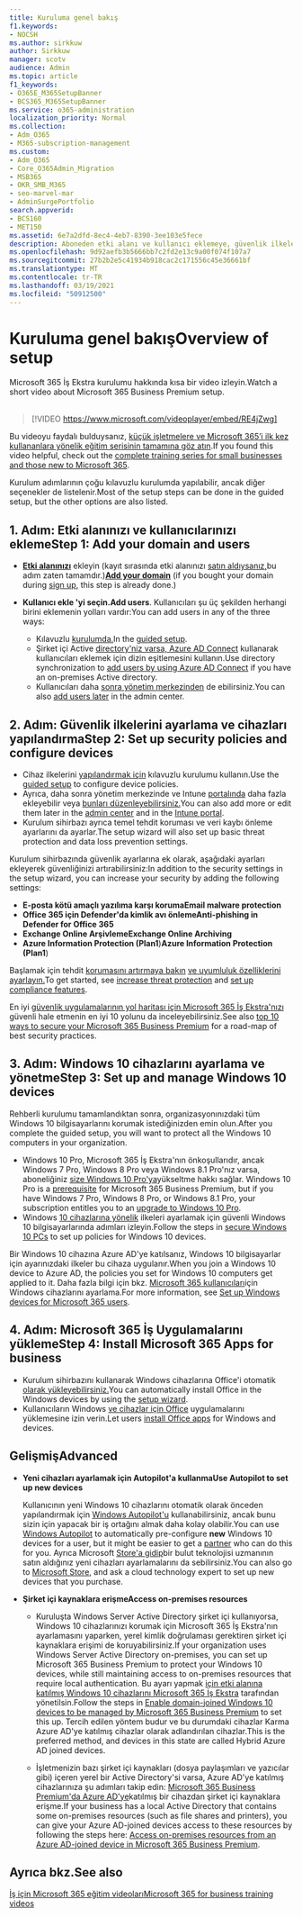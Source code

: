 ```yaml
---
title: Kuruluma genel bakış
f1.keywords:
- NOCSH
ms.author: sirkkuw
author: Sirkkuw
manager: scotv
audience: Admin
ms.topic: article
f1_keywords:
- O365E_M365SetupBanner
- BCS365_M365SetupBanner
ms.service: o365-administration
localization_priority: Normal
ms.collection:
- Adm_O365
- M365-subscription-management
ms.custom:
- Adm_O365
- Core_O365Admin_Migration
- MSB365
- OKR_SMB_M365
- seo-marvel-mar
- AdminSurgePortfolio
search.appverid:
- BCS160
- MET150
ms.assetid: 6e7a2dfd-8ec4-4eb7-8390-3ee103e5fece
description: Aboneden etki alanı ve kullanıcı eklemeye, güvenlik ilkelerini ayarlamaya ve daha birçok işlemi yapmak için Microsoft 365 İş Ekstra'ya yönelik kurulum adımlarını öğrenin.
ms.openlocfilehash: 9d92aefb3b5666bb7c2fd2e13c9a00f074f107a7
ms.sourcegitcommit: 27b2b2e5c41934b918cac2c171556c45e36661bf
ms.translationtype: MT
ms.contentlocale: tr-TR
ms.lasthandoff: 03/19/2021
ms.locfileid: "50912500"
---
```

# <a name="overview-of-setup"></a><span data-ttu-id="65bd6-103">Kuruluma genel bakış</span><span class="sxs-lookup"><span data-stu-id="65bd6-103">Overview of setup</span></span>

<span data-ttu-id="65bd6-104">Microsoft 365 İş Ekstra kurulumu hakkında kısa bir video izleyin.</span><span class="sxs-lookup"><span data-stu-id="65bd6-104">Watch a short video about Microsoft 365 Business Premium setup.</span></span><br><br>

> [!VIDEO https://www.microsoft.com/videoplayer/embed/RE4jZwg] 

<span data-ttu-id="65bd6-105">Bu videoyu faydalı bulduysanız, [küçük işletmelere ve Microsoft 365’i ilk kez kullananlara yönelik eğitim serisinin tamamına göz atın](https://support.microsoft.com/office/6ab4bbcd-79cf-4000-a0bd-d42ce4d12816).</span><span class="sxs-lookup"><span data-stu-id="65bd6-105">If you found this video helpful, check out the [complete training series for small businesses and those new to Microsoft 365](https://support.microsoft.com/office/6ab4bbcd-79cf-4000-a0bd-d42ce4d12816).</span></span>

<span data-ttu-id="65bd6-106">Kurulum adımlarının çoğu kılavuzlu kurulumda yapılabilir, ancak diğer seçenekler de listelenir.</span><span class="sxs-lookup"><span data-stu-id="65bd6-106">Most of the setup steps can be done in the guided setup, but the other options are also listed.</span></span>

## <a name="step-1-add-your-domain-and-users"></a><span data-ttu-id="65bd6-107">1. Adım: Etki alanınızı ve kullanıcılarınızı ekleme</span><span class="sxs-lookup"><span data-stu-id="65bd6-107">Step 1: Add your domain and users</span></span>

   - <span data-ttu-id="65bd6-108">**[Etki alanınızı](set-up.md#add-your-domain-to-personalize-sign-in)** ekleyin (kayıt sırasında etki alanınızı [satın aldıysanız,](sign-up.md)bu adım zaten tamamdır.)</span><span class="sxs-lookup"><span data-stu-id="65bd6-108">**[Add your domain](set-up.md#add-your-domain-to-personalize-sign-in)** (if you bought your domain during [sign up](sign-up.md), this step is already done.)</span></span>

   - <span data-ttu-id="65bd6-109">**Kullanıcı ekle 'yi seçin.**</span><span class="sxs-lookup"><span data-stu-id="65bd6-109">**Add users**.</span></span> <span data-ttu-id="65bd6-110">Kullanıcıları şu üç şekilden herhangi birini eklemenin yolları vardır:</span><span class="sxs-lookup"><span data-stu-id="65bd6-110">You can add users in any of the three ways:</span></span>
        - <span data-ttu-id="65bd6-111">Kılavuzlu [kurulumda.](set-up.md#add-users-in-the-wizard)</span><span class="sxs-lookup"><span data-stu-id="65bd6-111">In the [guided setup](set-up.md#add-users-in-the-wizard).</span></span>
        - <span data-ttu-id="65bd6-112">Şirket içi Active [directory'niz varsa, Azure AD Connect](../enterprise/set-up-directory-synchronization.md) kullanarak kullanıcıları eklemek için dizin eşitlemesini kullanın.</span><span class="sxs-lookup"><span data-stu-id="65bd6-112">Use directory synchronization to [add users by using Azure AD Connect](../enterprise/set-up-directory-synchronization.md) if you have an on-premises Active directory.</span></span>
        - <span data-ttu-id="65bd6-113">Kullanıcıları daha [sonra yönetim merkezinden](../admin/add-users/add-users.md) de ebilirsiniz.</span><span class="sxs-lookup"><span data-stu-id="65bd6-113">You can also [add users later](../admin/add-users/add-users.md) in the admin center.</span></span>
## <a name="step-2-set-up-security-policies-and-configure-devices"></a><span data-ttu-id="65bd6-114">2. Adım: Güvenlik ilkelerini ayarlama ve cihazları yapılandırma</span><span class="sxs-lookup"><span data-stu-id="65bd6-114">Step 2: Set up security policies and configure devices</span></span> 

  - <span data-ttu-id="65bd6-115">Cihaz ilkelerini [yapılandırmak için](set-up.md#protect-your-organization) kılavuzlu kurulumu kullanın.</span><span class="sxs-lookup"><span data-stu-id="65bd6-115">Use the [guided setup](set-up.md#protect-your-organization) to configure device policies.</span></span> 
  - <span data-ttu-id="65bd6-116">Ayrıca, daha sonra yönetim merkezinde ve Intune [portalında](view-policies-and-devices.md) daha fazla ekleyebilir veya [bunları düzenleyebilirsiniz.](/intune/tutorial-walkthrough-intune-portal)</span><span class="sxs-lookup"><span data-stu-id="65bd6-116">You can also add more or edit them later in the [admin center](view-policies-and-devices.md) and in the [Intune portal](/intune/tutorial-walkthrough-intune-portal).</span></span>
  - <span data-ttu-id="65bd6-117">Kurulum sihirbazı ayrıca temel tehdit koruması ve veri kaybı önleme ayarlarını da ayarlar.</span><span class="sxs-lookup"><span data-stu-id="65bd6-117">The setup wizard will also set up basic threat protection and data loss prevention settings.</span></span>
  
  <span data-ttu-id="65bd6-118">Kurulum sihirbazında güvenlik ayarlarına ek olarak, aşağıdaki ayarları ekleyerek güvenliğinizi artırabilirsiniz:</span><span class="sxs-lookup"><span data-stu-id="65bd6-118">In addition to the security settings in the setup wizard, you can increase your security by adding the following settings:</span></span>

- <span data-ttu-id="65bd6-119">**E-posta kötü amaçlı yazılıma karşı koruma**</span><span class="sxs-lookup"><span data-stu-id="65bd6-119">**Email malware protection**</span></span>
- <span data-ttu-id="65bd6-120">**Office 365 için Defender'da kimlik avı önleme**</span><span class="sxs-lookup"><span data-stu-id="65bd6-120">**Anti-phishing in Defender for Office 365**</span></span>
- <span data-ttu-id="65bd6-121">**Exchange Online Arşivleme**</span><span class="sxs-lookup"><span data-stu-id="65bd6-121">**Exchange Online Archiving**</span></span>
- <span data-ttu-id="65bd6-122">**Azure Information Protection (Plan1**)</span><span class="sxs-lookup"><span data-stu-id="65bd6-122">**Azure Information Protection (Plan1**)</span></span>

<span data-ttu-id="65bd6-123">Başlamak için tehdit [korumasını artırmaya bakın](increase-threat-protection.md) [ve uyumluluk özelliklerini ayarlayın.](set-up-compliance.md)</span><span class="sxs-lookup"><span data-stu-id="65bd6-123">To get started, see [increase threat protection](increase-threat-protection.md) and [set up compliance features](set-up-compliance.md).</span></span>

<span data-ttu-id="65bd6-124">En iyi [güvenlik uygulamalarının yol haritası için Microsoft 365 İş Ekstra'nızı](/office365/admin/security-and-compliance/secure-your-business-data) güvenli hale etmenin en iyi 10 yolunu da inceleyebilirsiniz.</span><span class="sxs-lookup"><span data-stu-id="65bd6-124">See also [top 10 ways to secure your Microsoft 365 Business Premium](/office365/admin/security-and-compliance/secure-your-business-data) for a road-map of best security practices.</span></span>

## <a name="step-3-set-up-and-manage-windows-10-devices"></a><span data-ttu-id="65bd6-125">3. Adım: Windows 10 cihazlarını ayarlama ve yönetme</span><span class="sxs-lookup"><span data-stu-id="65bd6-125">Step 3: Set up and manage Windows 10 devices</span></span>

<span data-ttu-id="65bd6-126">Rehberli kurulumu tamamlandıktan sonra, organizasyonınızdaki tüm Windows 10 bilgisayarlarını korumak istediğinizden emin olun.</span><span class="sxs-lookup"><span data-stu-id="65bd6-126">After you complete the guided setup, you will want to protect all the Windows 10 computers in your organization.</span></span>
  
- <span data-ttu-id="65bd6-127">Windows 10 Pro, Microsoft 365 İş Ekstra'nın önkoşullarıdır, ancak Windows 7 Pro, Windows 8 Pro veya Windows 8.1 Pro'nız varsa, aboneliğiniz [size Windows 10 Pro'ya](./upgrade-to-windows-pro-creators-update.md)yükseltme hakkı sağlar. [](pre-requisites-for-data-protection.md)</span><span class="sxs-lookup"><span data-stu-id="65bd6-127">Windows 10 Pro is a [prerequisite](pre-requisites-for-data-protection.md) for Microsoft 365 Business Premium, but if you have Windows 7 Pro, Windows 8 Pro, or Windows 8.1 Pro, your subscription entitles you to an [upgrade to  Windows 10 Pro](./upgrade-to-windows-pro-creators-update.md).</span></span>
- <span data-ttu-id="65bd6-128">Windows [10 cihazlarına yönelik](secure-win-10-pcs.md) ilkeleri ayarlamak için güvenli Windows 10 bilgisayarlarında adımları izleyin.</span><span class="sxs-lookup"><span data-stu-id="65bd6-128">Follow the steps in [secure Windows 10 PCs](secure-win-10-pcs.md) to set up policies for Windows 10 devices.</span></span>

<span data-ttu-id="65bd6-129">Bir Windows 10 cihazına Azure AD'ye katılsanız, Windows 10 bilgisayarlar için ayarınızdaki ilkeler bu cihaza uygulanır.</span><span class="sxs-lookup"><span data-stu-id="65bd6-129">When you join a Windows 10 device to Azure AD, the policies you set for Windows 10 computers get applied to it.</span></span> <span data-ttu-id="65bd6-130">Daha fazla bilgi için bkz. [Microsoft 365 kullanıcıları](set-up-windows-devices.md)için Windows cihazlarını ayarlama.</span><span class="sxs-lookup"><span data-stu-id="65bd6-130">For more information, see [Set up Windows devices for Microsoft 365 users](set-up-windows-devices.md).</span></span>

## <a name="step-4-install-microsoft-365-apps-for-business"></a><span data-ttu-id="65bd6-131">4. Adım: Microsoft 365 İş Uygulamalarını yükleme</span><span class="sxs-lookup"><span data-stu-id="65bd6-131">Step 4: Install Microsoft 365 Apps for business</span></span>
- <span data-ttu-id="65bd6-132">Kurulum sihirbazını kullanarak Windows cihazlarına Office'i otomatik [olarak yükleyebilirsiniz.](set-up.md#deploy-office-365-client-apps)</span><span class="sxs-lookup"><span data-stu-id="65bd6-132">You can automatically install Office in the Windows devices by using the [setup wizard](set-up.md#deploy-office-365-client-apps).</span></span>
- <span data-ttu-id="65bd6-133">Kullanıcıların Windows [ve cihazlar için Office](/office365/admin/setup/install-applications) uygulamalarını yüklemesine izin verin.</span><span class="sxs-lookup"><span data-stu-id="65bd6-133">Let users [install Office apps](/office365/admin/setup/install-applications) for Windows and devices.</span></span>
     
## <a name="advanced"></a><span data-ttu-id="65bd6-134">Gelişmiş</span><span class="sxs-lookup"><span data-stu-id="65bd6-134">Advanced</span></span>
- <span data-ttu-id="65bd6-135">**Yeni cihazları ayarlamak için Autopilot'a kullanma**</span><span class="sxs-lookup"><span data-stu-id="65bd6-135">**Use Autopilot to set up new devices**</span></span>
            
     <span data-ttu-id="65bd6-136">Kullanıcının yeni Windows 10 cihazlarını  otomatik olarak önceden yapılandırmak için [Windows Autopilot'u](add-autopilot-devices-and-profile.md) [](https://www.microsoft.com/solution-providers/search) kullanabilirsiniz, ancak bunu sizin için yapacak bir iş ortağını almak daha kolay olabilir.</span><span class="sxs-lookup"><span data-stu-id="65bd6-136">You can use [Windows Autopilot](add-autopilot-devices-and-profile.md) to automatically pre-configure **new** Windows 10 devices for a user, but it might be easier to get a [partner](https://www.microsoft.com/solution-providers/search) who can do this for you.</span></span> <span data-ttu-id="65bd6-137">Ayrıca Microsoft [Store'a gidip](https://go.microsoft.com/fwlink/?linkid=874598)bir bulut teknolojisi uzmanının satın aldığınız yeni cihazları ayarlamalarını da sebilirsiniz.</span><span class="sxs-lookup"><span data-stu-id="65bd6-137">You can also go to [Microsoft Store](https://go.microsoft.com/fwlink/?linkid=874598), and ask a cloud technology expert to set up new devices that you purchase.</span></span>

- <span data-ttu-id="65bd6-138">**Şirket içi kaynaklara erişme**</span><span class="sxs-lookup"><span data-stu-id="65bd6-138">**Access on-premises resources**</span></span>

     - <span data-ttu-id="65bd6-139">Kuruluşta Windows Server Active Directory şirket içi kullanıyorsa, Windows 10 cihazlarınızı korumak için Microsoft 365 İş Ekstra'nın ayarlamasını yaparken, yerel kimlik doğrulaması gerektiren şirket içi kaynaklara erişimi de koruyabilirsiniz.</span><span class="sxs-lookup"><span data-stu-id="65bd6-139">If your organization uses Windows Server Active Directory on-premises, you can set up Microsoft 365 Business Premium to protect your Windows 10 devices, while still maintaining access to on-premises resources that require local authentication.</span></span> <span data-ttu-id="65bd6-140">Bu ayarı yapmak [için etki alanına katılmış Windows 10 cihazlarını Microsoft 365 İş Ekstra](manage-windows-devices.md) tarafından yönetilsin.</span><span class="sxs-lookup"><span data-stu-id="65bd6-140">Follow the steps in [Enable domain-joined Windows 10 devices to be managed by Microsoft 365 Business Premium](manage-windows-devices.md) to set this up.</span></span> <span data-ttu-id="65bd6-141">Tercih edilen yöntem budur ve bu durumdaki cihazlar Karma Azure AD'ye katılmış cihazlar olarak adlandırılan cihazlar.</span><span class="sxs-lookup"><span data-stu-id="65bd6-141">This is the preferred method, and devices in this state are called Hybrid Azure AD joined devices.</span></span>

    - <span data-ttu-id="65bd6-142">İşletmenizin bazı şirket içi kaynakları (dosya paylaşımları ve yazıcılar gibi) içeren yerel bir Active Directory'si varsa, Azure AD'ye katılmış cihazlarınıza şu adımları takip edin: [Microsoft 365 Business Premium'da Azure AD'ye](access-resources.md)katılmış bir cihazdan şirket içi kaynaklara erişme.</span><span class="sxs-lookup"><span data-stu-id="65bd6-142">If your business has a local Active Directory that contains some on-premises resources (such as file shares and printers), you can give your Azure AD-joined devices access to these resources by following the steps here: [Access on-premises resources from an Azure AD-joined device in Microsoft 365 Business Premium](access-resources.md).</span></span>

## <a name="see-also"></a><span data-ttu-id="65bd6-143">Ayrıca bkz.</span><span class="sxs-lookup"><span data-stu-id="65bd6-143">See also</span></span>

[<span data-ttu-id="65bd6-144">İş için Microsoft 365 eğitim videoları</span><span class="sxs-lookup"><span data-stu-id="65bd6-144">Microsoft 365 for business training videos</span></span>](https://support.microsoft.com/office/6ab4bbcd-79cf-4000-a0bd-d42ce4d12816)